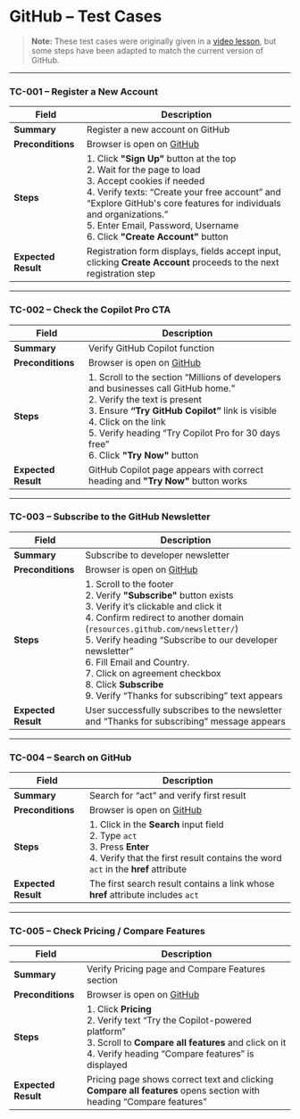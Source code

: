 # GitHub – Test Cases  

> **Note:** These test cases were originally given in a [video lesson](https://www.youtube.com/watch?v=_HWLEAxXGNQ&list=PLwwD_oRdyvDNlD7upurxPCdyA4ruKa4mw&index=27), but some steps have been adapted to match the current version of GitHub.

---

### TC-001 – Register a New Account  

| Field | Description |
|--------|-------------|
| **Summary** | Register a new account on GitHub |
| **Preconditions** | Browser is open on [GitHub](https://github.com)  |
| **Steps** | 1. Click **"Sign Up"** button at the top <br> 2. Wait for the page to load <br> 3. Accept cookies if needed <br> 4. Verify texts: “Create your free account” and “Explore GitHub's core features for individuals and organizations.” <br> 5. Enter Email, Password, Username <br> 6. Click **"Create Account"** button |
| **Expected Result** | Registration form displays, fields accept input, clicking **Create Account** proceeds to the next registration step |

---

### TC-002 – Check the Copilot Pro CTA  

| Field | Description |
|--------|-------------|
| **Summary** | Verify GitHub Copilot function |
| **Preconditions** | Browser is open on [GitHub](https://github.com) |
| **Steps** | 1. Scroll to the section “Millions of developers and businesses call GitHub home.” <br> 2. Verify the text is present <br> 3. Ensure **“Try GitHub Copilot”** link is visible <br> 4. Click on the link <br> 5. Verify heading “Try Copilot Pro for 30 days free” <br> 6. Click **"Try Now"** button |
| **Expected Result** | GitHub Copilot page appears with correct heading and **"Try Now"** button works |

---

### TC-003 – Subscribe to the GitHub Newsletter  

| Field | Description |
|--------|-------------|
| **Summary** | Subscribe to developer newsletter |
| **Preconditions** | Browser is open on [GitHub](https://github.com) |
| **Steps** | 1. Scroll to the footer <br> 2. Verify **"Subscribe"** button exists <br> 3. Verify it’s clickable and click it <br> 4. Confirm redirect to another domain (`resources.github.com/newsletter/`) <br> 5. Verify heading “Subscribe to our developer newsletter” <br> 6. Fill Email and Country. <br> 7. Click on agreement checkbox <br> 8. Click **Subscribe** <br> 9. Verify “Thanks for subscribing” text appears |
| **Expected Result** | User successfully subscribes to the newsletter and “Thanks for subscribing” message appears |

---

### TC-004 – Search on GitHub  

| Field | Description |
|--------|-------------|
| **Summary** | Search for “act” and verify first result |
| **Preconditions** | Browser is open on [GitHub](https://github.com) |
| **Steps** | 1. Click in the **Search** input field <br> 2. Type `act` <br> 3. Press **Enter** <br> 4. Verify that the first result contains the word `act` in the **href** attribute |
| **Expected Result** | The first search result contains a link whose **href** attribute includes `act` |

---

### TC-005 – Check Pricing / Compare Features  

| Field | Description |
|--------|-------------|
| **Summary** | Verify Pricing page and Compare Features section |
| **Preconditions** | Browser is open on [GitHub](https://github.com) |
| **Steps** |1. Click **Pricing** <br> 2. Verify text “Try the Copilot-powered platform” <br> 3. Scroll to **Compare all features** and click on it <br> 4. Verify heading “Compare features” is displayed |
| **Expected Result** | Pricing page shows correct text and clicking **Compare all features** opens section with heading “Compare features” |

